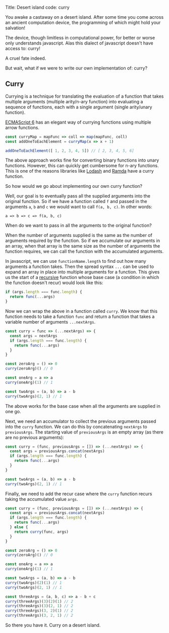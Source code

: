 Title: Desert island code: curry

You awake a castaway on a desert island. After some time you come
across an ancient computation device, the programming of which might hold your
salvation!

The device, though limitless in computational power, for better or worse only
understands javascript. Alas this dialect of javascript doesn't have access to:
curry!

<!--more-->

A cruel fate indeed.

But wait, what if we were to write our own implementation of: curry?

## Curry

Currying is a technique for translating the evaluation of a function that takes
multiple arguments (multiple arity/n-ary function) into evaluating a sequence of
functions, each with a single argument (single arity/unary function).

[ECMAScript 6](https://www.ecma-international.org/ecma-262/6.0/) has an elegant way of currying functions using multiple arrow functions.

```javascript
const curryMap = mapFunc => coll => map(mapFunc, coll)
const addOneToEachElement = curryMap(x => x + 1)

addOneToEachElement([ 1, 2, 3, 4, 5]) // [ 2, 3, 4, 5, 6]
```

The above approach works fine for converting binary functions into unary
functions. However, this can quickly get cumbersome for n-ary functions. This is
one of the reasons libraries like [Lodash](https://github.com/lodash/lodash) and [Ramda](https://github.com/ramda/ramda) have a curry function.

So how would we go about implementing our own curry function?

Well, our goal is to eventually pass all the supplied arguments into the original
function. So if we have a function called `f` and passed in the arguments `a`,
`b` and `c` we would want to call `f(a, b, c)`. In other words:

`a => b => c => f(a, b, c)`

When do we want to pass in all the arguments to the original function?

When the number of arguments supplied is the same as the number of arguments required
by the function. So if we accumulate our arguments in an array, when that
array is the same size as the number of arguments the function requires, we
can call the function with the accumulated arguments.

In javascript, we can use `functionName.length` to find out how many arguments a
function takes. Then the spread syntax `...` can be used to expand an array in
place into multiple arguments for a function. This gives us the start of a [recursive](https://en.wikipedia.org/wiki/Recursion_(computer_science).html)
function whose base case (a condition in which the function doesn't recur) would
look like this:

```javascript
if (args.length === func.length) {
  return func(...args)
}
```

Now we can wrap the above in a function called `curry`. We know that this function needs to
take a function `func` and return a function that takes a variable number of
arguments `...nextArgs`.

```javascript
const curry = func => (...nextArgs) => {
  const args = nextArgs
  if (args.length === func.length) {
    return func(...args)
  }
}

const zeroArg = () => 0
curry(zeroArg)() // 0

const oneArg = a => a
curry(oneArg)(1) // 1

const twoArgs = (a, b) => a - b
curry(twoArgs)(2, 1) // 1
```

The above works for the base case when all the arguments are supplied in one go.

Next, we need an accumulator to collect the previous arguments passed into the
`curry` function. We can do this by concatenating `nextArgs` to `previousArgs`. The
starting value of `previousArgs` is an empty array (as there are no previous arguments):

```javascript
const curry = (func, previousArgs = []) => (...nextArgs) => {
  const args = previousArgs.concat(nextArgs)
  if (args.length === func.length) {
    return func(...args)
  }
}

const twoArgs = (a, b) => a - b
curry(twoArgs)(2, 1) // 1
```

Finally, we need to add the recur case where the `curry` function recurs
taking the accumulated value `args`.

```javascript
const curry = (func, previousArgs = []) => (...nextArgs) => {
  const args = previousArgs.concat(nextArgs)
  if (args.length === func.length) {
    return func(...args)
  } else {
    return curry(func, args)
  }
}

const zeroArg = () => 0
curry(zeroArg)() // 0

const oneArg = a => a
curry(oneArg)(1) // 1

const twoArgs = (a, b) => a - b
curry(twoArgs)(2)(1) // 1
curry(twoArgs)(2, 1) // 1

const threeArgs = (a, b, c) => a - b + c
curry(threeArgs)(3)(2)(1) // 2
curry(threeArgs)(3)(2, 1) // 2
curry(threeArgs)(3, 2)(1) // 2
curry(threeArgs)(3, 2, 1) // 2
```

So there you have it. Curry on a desert island.

